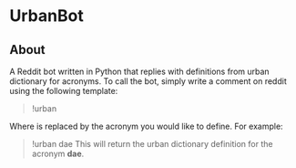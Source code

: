 # UrbanBot
## About
A Reddit bot written in Python that replies with definitions from urban dictionary for acronyms. To call the bot, simply write a comment on reddit using the following template:
  >!urban <word>
  
Where <word> is replaced by the acronym you would like to define. For example:
  >!urban dae
This will return the urban dictionary definition for the acronym **dae**.
